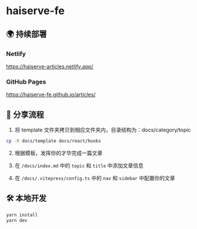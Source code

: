 # haiserve-fe

## 🌍 持续部署

### Netlify

<https://haiserve-articles.netlify.app/>

### GitHub Pages

<https://haiserve-fe.github.io/articles/>

## 📖 分享流程

1. 将 template 文件夹拷贝到相应文件夹内，目录结构为：docs/category/topic

```sh
cp -R docs/template docs/react/hooks
```

2. 根据模板，发挥你的才华完成一篇文章

3. 在 `/docs/index.md` 中的 `topic` 和 `title` 中添加文章信息

4. 在 `/docs/.vitepress/config.ts` 中的 `nav` 和 `sidebar` 中配置你的文章

## 🛠 本地开发

```sh
yarn install
yarn dev
```
